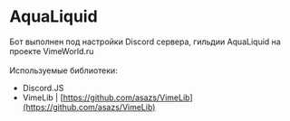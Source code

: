 # AquaLiquid
Бот выполнен под настройки Discord сервера, гильдии AquaLiquid на проекте VimeWorld.ru<br>
<br>
Используемые библиотеки:<br>
- Discord.JS<br>
- VimeLib | [https://github.com/asazs/VimeLib](https://github.com/asazs/VimeLib)

